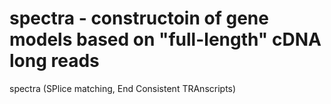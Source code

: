 # spectra - constructoin of gene models based on "full-length" cDNA long reads

spectra (SPlice matching, End Consistent TRAnscripts)
